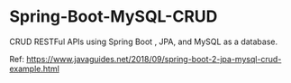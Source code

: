 # Spring-Boot-MySQL-CRUD

CRUD RESTFul APIs using Spring Boot ,  JPA, and MySQL as a database.

Ref: https://www.javaguides.net/2018/09/spring-boot-2-jpa-mysql-crud-example.html
